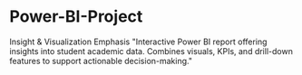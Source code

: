 # Power-BI-Project
Insight &amp; Visualization Emphasis "Interactive Power BI report offering insights into student academic data. Combines visuals, KPIs, and drill-down features to support actionable decision-making."
